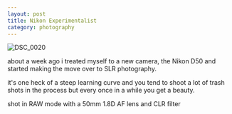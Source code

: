 ```yaml
---
layout: post
title: Nikon Experimentalist
category: photography
---
```


<img alt="DSC_0020" class="alignright" src="/assets/217611077_8163cd7e42_m.jpg" />

about a week ago i treated myself to a new camera, the Nikon D50 and started making the move over to SLR photography.

it's one heck of a steep learning curve and you tend to shoot a lot of trash shots in the process but every once in a while you get a beauty.

shot in RAW mode with a 50mm 1.8D AF lens and CLR filter

